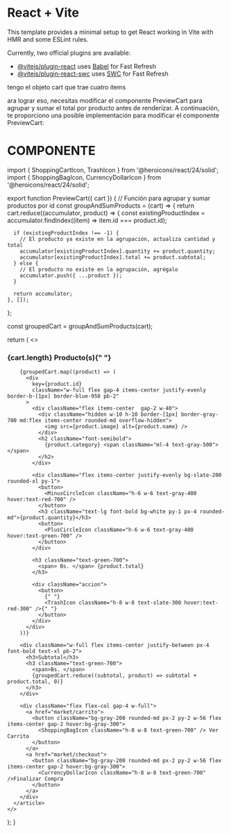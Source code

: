 # React + Vite

This template provides a minimal setup to get React working in Vite with HMR and some ESLint rules.

Currently, two official plugins are available:

- [@vitejs/plugin-react](https://github.com/vitejs/vite-plugin-react/blob/main/packages/plugin-react/README.md) uses [Babel](https://babeljs.io/) for Fast Refresh
- [@vitejs/plugin-react-swc](https://github.com/vitejs/vite-plugin-react-swc) uses [SWC](https://swc.rs/) for Fast Refresh

tengo el objeto cart que trae cuatro items



ara lograr eso, necesitas modificar el componente PreviewCart para agrupar y sumar el total por producto antes de renderizar. A continuación, te proporciono una posible implementación para modificar el componente PreviewCart:

# COMPONENTE

import { ShoppingCartIcon, TrashIcon } from '@heroicons/react/24/solid';
import { ShoppingBagIcon, CurrencyDollarIcon } from '@heroicons/react/24/solid';

export function PreviewCart({ cart }) {
  // Función para agrupar y sumar productos por id
  const groupAndSumProducts = (cart) => {
    return cart.reduce((accumulator, product) => {
      const existingProductIndex = accumulator.findIndex((item) => item.id === product.id);

      if (existingProductIndex !== -1) {
        // El producto ya existe en la agrupación, actualiza cantidad y total
        accumulator[existingProductIndex].quantity += product.quantity;
        accumulator[existingProductIndex].total += product.subtotal;
      } else {
        // El producto no existe en la agrupación, agrégalo
        accumulator.push({ ...product });
      }

      return accumulator;
    }, []);
  };

  const groupedCart = groupAndSumProducts(cart);

  return (
    <>
      <article className="bg-blue-100 w-2/3 md:w-2/3 lg:w-1/3 h-screen flex flex-col gap-8 items-start absolute top-0 left-0 z-20 py-16 px-8">
        <div className="flex gap-4 items-center border-b-2 border-blue-950 w-full pb-2">
          <ShoppingCartIcon className="h-16 w-16 text-blue-700 rotate-12" />
          <h3 className="text-2xl">
            <span className="font-bold  mr-4 ">{cart.length}</span> Producto(s){" "}
          </h3>
        </div>

        {groupedCart.map((product) => (
          <div
            key={product.id}
            className="w-full flex gap-4 items-center justify-evenly border-b-[1px] border-blue-950 pb-2"
          >
            <div className="flex items-center  gap-2 w-40">
              <div className="hidden w-10 h-10 border-[1px] border-gray-700 md:flex items-center rounded-md overflow-hidden">
                <img src={product.image} alt={product.name} />
              </div>
              <h2 className="font-semibold">
                {product.category} <span className="ml-4 text-gray-500"></span>
              </h2>
            </div>

            <div className="flex items-center justify-evenly bg-slate-200 rounded-xl py-1">
              <button>
                <MinusCircleIcon className="h-6 w-6 text-gray-400 hover:text-red-700" />
              </button>
              <h3 className="text-lg font-bold bg-white py-1 px-4 rounded-md">{product.quantity}</h3>
              <button>
                <PlusCircleIcon className="h-6 w-6 text-gray-400 hover:text-green-700" />
              </button>
            </div>

            <h3 className="text-green-700">
              <span> Bs. </span> {product.total}
            </h3>

            <div className="accion">
              <button>
                {" "}
                <TrashIcon className="h-8 w-8 text-slate-300 hover:text-red-300" />{" "}
              </button>
            </div>
          </div>
        ))}

        <div className="w-full flex items-center justify-between px-4 font-bold text-xl pb-2">
          <h3>Subtotal</h3>
          <h3 className="text-green-700">
            <span>Bs. </span>
            {groupedCart.reduce((subtotal, product) => subtotal + product.total, 0)}
          </h3>
        </div>

        <div className="flex flex-col gap-4 w-full">
          <a href="market/carrito">
            <button className="bg-gray-200 rounded-md px-2 py-2 w-56 flex items-center gap-2 hover:bg-gray-300">
              <ShoppingBagIcon className="h-8 w-8 text-green-700" /> Ver Carrito
            </button>
          </a>
          <a href="market/checkout">
            <button className="bg-gray-200 rounded-md px-2 py-2 w-56 flex items-center gap-2 hover:bg-gray-300">
              <CurrencyDollarIcon className="h-8 w-8 text-green-700" />Finalizar Compra
            </button>
          </a>
        </div>
      </article>
    </>
  );
}
